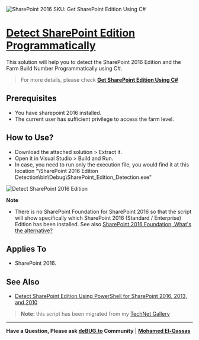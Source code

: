 ![SharePoint 2016 SKU: Get SharePoint Edition Using C#](https://user-images.githubusercontent.com/49816567/102162539-67113a00-3e9a-11eb-871e-bbfda2daa7a2.png)


# [Detect SharePoint Edition Programmatically](https://spgeeks.devoworx.com/get-sharepoint-edition-powershell/)

This solution will help you to detect the SharePoint 2016 Edition and the Farm Build Number Programmatically using C#.

> For more details, please check **[Get SharePoint Edition Using C#](https://spgeeks.devoworx.com/detect-the-installed-sku-sharepoint-2016/)**

## Prerequisites

- You have sharepoint 2016 installed.
- The current user has sufficient privilege to access the farm level.

## How to Use?

- Download the attached solution > Extract it.
- Open it in Visual Studio > Build and Run.
- In case, you need to run only the execution file, you would find it at this location "\SharePoint 2016 Edition Detection\bin\Debug\SharePoint_Edition_Detection.exe"

![Detect SharePoint 2016 Edition](https://user-images.githubusercontent.com/49816567/102163146-a2603880-3e9b-11eb-85f4-7fda074e1be5.gif)

**Note**

- There is no SharePoint Foundation for SharePoint 2016 so that the script will show specifically which SharePoint 2016 (Standard / Enterprise) Edition has been installed. See also [SharePoint 2016 Foundation, What's the alternative?](https://spgeeks.devoworx.com/sharepoint-foundation-2016-whats-the-alternative/)



## Applies To

- SharePoint 2016.

## See Also

- [Detect SharePoint Edition Using PowerShell for SharePoint 2016, 2013, and 2010](https://github.com/melqassas/PSforSharePoint/tree/master/Detect%20SharePoint%20Edition%20using%20PowerShell)


> **Note:** this script has been migrated from my [TechNet Gallery ](https://gallery.technet.microsoft.com/Detect-SharePoint-2016-3a310bf4)

--------------

**Have a Question, Please ask [deBUG.to](https://deBUG.to) Community** | **[Mohamed El-Qassas](https://devoworx.com)**
